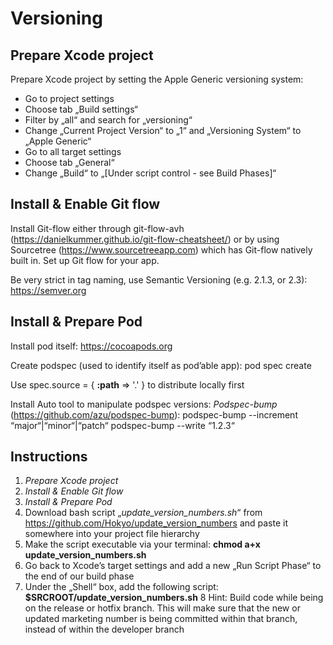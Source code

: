 # Versioning


## Prepare Xcode project

Prepare Xcode project by setting the Apple Generic versioning system:
- Go to project settings
- Choose tab „Build settings“
- Filter by „all“ and search for „versioning“
- Change „Current Project Version“ to „1“ and „Versioning System“ to „Apple Generic“
- Go to all target settings
- Choose tab „General“
- Change „Build“ to „[Under script control - see Build Phases]“

## 
## Install & Enable Git flow

Install Git-flow either through git-flow-avh (https://danielkummer.github.io/git-flow-cheatsheet/) or by using Sourcetree (https://www.sourcetreeapp.com) which has Git-flow natively built in.
Set up Git flow for your app.

Be very strict in tag naming, use Semantic Versioning (e.g. 2.1.3, or 2.3): https://semver.org

## 
## Install & Prepare Pod

Install pod itself: https://cocoapods.org

Create podspec (used to identify itself as pod’able app): 
pod spec create 

Use 
spec.source = { **:path** => '.' }
to distribute locally first

Install Auto tool to manipulate podspec versions:
*Podspec-bump* (https://github.com/azu/podspec-bump):
podspec-bump --increment “major“|“minor“|“patch“
podspec-bump --write “1.2.3“


## Instructions

1. *Prepare Xcode project* 
2. *Install & Enable Git flow* 
3. *Install & Prepare Pod* 
4. Download bash script „*update_version_numbers.sh*“ from https://github.com/Hokyo/update_version_numbers and paste it somewhere into your project file hierarchy
5. Make the script executable via your terminal: **chmod a+x update_version_numbers.sh** 
6. Go back to Xcode’s target settings and add a new „Run Script Phase“ to the end of our build phase
7. Under the „Shell“ box, add the following script: **$SRCROOT/update_version_numbers.sh**
8 Hint: Build code while being on the release or hotfix branch. This will make sure that the new or updated marketing number is being committed within that branch, instead of within the developer branch
